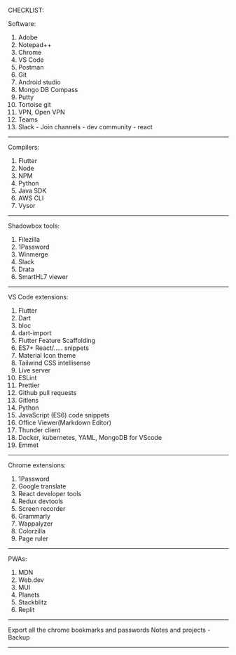 CHECKLIST:

Software:

1. Adobe
2. Notepad++
3. Chrome
4. VS Code
5. Postman
6. Git
7. Android studio
8. Mongo DB Compass
9. Putty
10. Tortoise git
11. VPN, Open VPN
12. Teams
13. Slack - Join channels - dev community - react

---

Compilers:

1. Flutter
2. Node
3. NPM
4. Python
5. Java SDK
6. AWS CLI
7. Vysor

---

Shadowbox tools:

1. Filezilla
2. 1Password
3. Winmerge
4. Slack
5. Drata
6. SmartHL7 viewer

---

VS Code extensions:

1. Flutter
2. Dart
3. bloc
4. dart-import
5. Flutter Feature Scaffolding
6. ES7+ React/..... snippets
7. Material Icon theme
8. Tailwind CSS intellisense
9. Live server
10. ESLint
11. Prettier
12. Github pull requests
13. Gitlens
14. Python
15. JavaScript (ES6) code snippets
16. Office Viewer(Markdown Editor)
17. Thunder client
18. Docker, kubernetes, YAML, MongoDB for VScode
19. Emmet

---

Chrome extensions:

1. 1Password
2. Google translate
3. React developer tools
4. Redux devtools
5. Screen recorder
6. Grammarly
7. Wappalyzer
8. Colorzilla
9. Page ruler

---

PWAs:

1. MDN
2. Web.dev
3. MUI
4. Planets
5. Stackblitz
6. Replit

---

Export all the chrome bookmarks and passwords
Notes and projects - Backup

---
